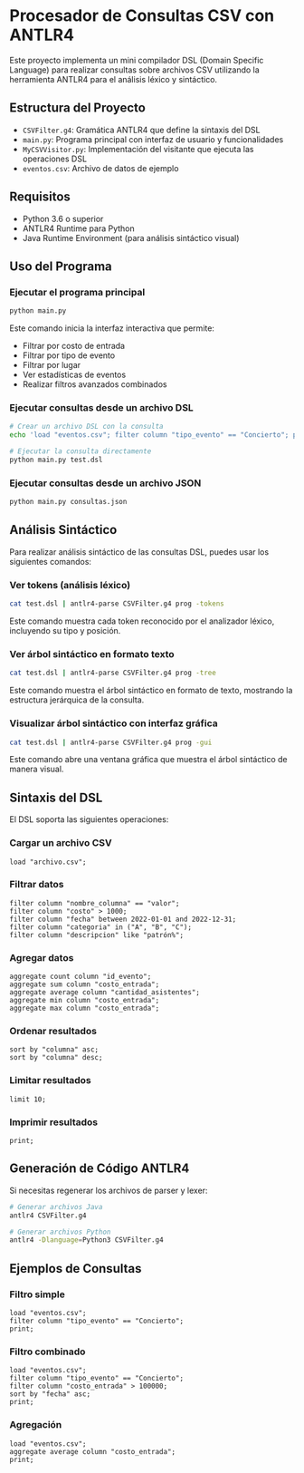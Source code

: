 # Procesador de Consultas CSV con ANTLR4

Este proyecto implementa un mini compilador DSL (Domain Specific Language) para realizar consultas sobre archivos CSV utilizando la herramienta ANTLR4 para el análisis léxico y sintáctico.

## Estructura del Proyecto

- `CSVFilter.g4`: Gramática ANTLR4 que define la sintaxis del DSL
- `main.py`: Programa principal con interfaz de usuario y funcionalidades
- `MyCSVVisitor.py`: Implementación del visitante que ejecuta las operaciones DSL
- `eventos.csv`: Archivo de datos de ejemplo

## Requisitos

- Python 3.6 o superior
- ANTLR4 Runtime para Python
- Java Runtime Environment (para análisis sintáctico visual)

## Uso del Programa

### Ejecutar el programa principal

```bash
python main.py
```

Este comando inicia la interfaz interactiva que permite:
- Filtrar por costo de entrada
- Filtrar por tipo de evento
- Filtrar por lugar
- Ver estadísticas de eventos
- Realizar filtros avanzados combinados

### Ejecutar consultas desde un archivo DSL

```bash
# Crear un archivo DSL con la consulta
echo 'load "eventos.csv"; filter column "tipo_evento" == "Concierto"; print;' > test.dsl

# Ejecutar la consulta directamente
python main.py test.dsl
```

### Ejecutar consultas desde un archivo JSON

```bash
python main.py consultas.json
```

## Análisis Sintáctico

Para realizar análisis sintáctico de las consultas DSL, puedes usar los siguientes comandos:

### Ver tokens (análisis léxico)

```bash
cat test.dsl | antlr4-parse CSVFilter.g4 prog -tokens
```

Este comando muestra cada token reconocido por el analizador léxico, incluyendo su tipo y posición.

### Ver árbol sintáctico en formato texto

```bash
cat test.dsl | antlr4-parse CSVFilter.g4 prog -tree
```

Este comando muestra el árbol sintáctico en formato de texto, mostrando la estructura jerárquica de la consulta.

### Visualizar árbol sintáctico con interfaz gráfica

```bash
cat test.dsl | antlr4-parse CSVFilter.g4 prog -gui
```

Este comando abre una ventana gráfica que muestra el árbol sintáctico de manera visual.

## Sintaxis del DSL

El DSL soporta las siguientes operaciones:

### Cargar un archivo CSV
```
load "archivo.csv";
```

### Filtrar datos
```
filter column "nombre_columna" == "valor";
filter column "costo" > 1000;
filter column "fecha" between 2022-01-01 and 2022-12-31;
filter column "categoria" in ("A", "B", "C");
filter column "descripcion" like "patrón%";
```

### Agregar datos
```
aggregate count column "id_evento";
aggregate sum column "costo_entrada";
aggregate average column "cantidad_asistentes";
aggregate min column "costo_entrada";
aggregate max column "costo_entrada";
```

### Ordenar resultados
```
sort by "columna" asc;
sort by "columna" desc;
```

### Limitar resultados
```
limit 10;
```

### Imprimir resultados
```
print;
```

## Generación de Código ANTLR4

Si necesitas regenerar los archivos de parser y lexer:

```bash
# Generar archivos Java
antlr4 CSVFilter.g4

# Generar archivos Python
antlr4 -Dlanguage=Python3 CSVFilter.g4
```

## Ejemplos de Consultas

### Filtro simple
```
load "eventos.csv";
filter column "tipo_evento" == "Concierto";
print;
```

### Filtro combinado
```
load "eventos.csv";
filter column "tipo_evento" == "Concierto";
filter column "costo_entrada" > 100000;
sort by "fecha" asc;
print;
```

### Agregación
```
load "eventos.csv";
aggregate average column "costo_entrada";
print;
```
